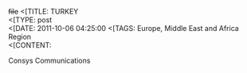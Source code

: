 ~~file~~
<[TITLE: 	TURKEY	
<[TYPE: 	post	
<[DATE: 	2011-10-06 04:25:00	
<[TAGS: 	Europe, Middle East and Africa Region	
<[CONTENT: 	



Consys Communications



